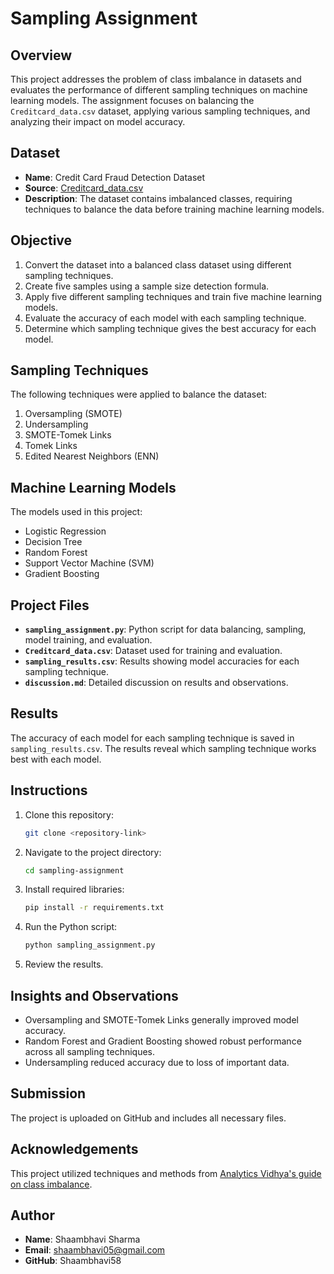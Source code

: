 # Sampling Assignment

## Overview
This project addresses the problem of class imbalance in datasets and evaluates the performance of different sampling techniques on machine learning models. The assignment focuses on balancing the `Creditcard_data.csv` dataset, applying various sampling techniques, and analyzing their impact on model accuracy.

## Dataset
- **Name**: Credit Card Fraud Detection Dataset
- **Source**: [Creditcard_data.csv](https://github.com/AnjulaMehto/Sampling_Assignment/blob/main/Creditcard_data.csv)
- **Description**: The dataset contains imbalanced classes, requiring techniques to balance the data before training machine learning models.

## Objective
1. Convert the dataset into a balanced class dataset using different sampling techniques.
2. Create five samples using a sample size detection formula.
3. Apply five different sampling techniques and train five machine learning models.
4. Evaluate the accuracy of each model with each sampling technique.
5. Determine which sampling technique gives the best accuracy for each model.

## Sampling Techniques
The following techniques were applied to balance the dataset:
1. Oversampling (SMOTE)
2. Undersampling
3. SMOTE-Tomek Links
4. Tomek Links
5. Edited Nearest Neighbors (ENN)

## Machine Learning Models
The models used in this project:
- Logistic Regression
- Decision Tree
- Random Forest
- Support Vector Machine (SVM)
- Gradient Boosting

## Project Files
- **`sampling_assignment.py`**: Python script for data balancing, sampling, model training, and evaluation.
- **`Creditcard_data.csv`**: Dataset used for training and evaluation.
- **`sampling_results.csv`**: Results showing model accuracies for each sampling technique.
- **`discussion.md`**: Detailed discussion on results and observations.

## Results
The accuracy of each model for each sampling technique is saved in `sampling_results.csv`. The results reveal which sampling technique works best with each model.

## Instructions
1. Clone this repository:
   ```bash
   git clone <repository-link>
   ```
2. Navigate to the project directory:
   ```bash
   cd sampling-assignment
   ```
3. Install required libraries:
   ```bash
   pip install -r requirements.txt
   ```
4. Run the Python script:
   ```bash
   python sampling_assignment.py
   ```
5. Review the results.

## Insights and Observations
- Oversampling and SMOTE-Tomek Links generally improved model accuracy.
- Random Forest and Gradient Boosting showed robust performance across all sampling techniques.
- Undersampling reduced accuracy due to loss of important data.

## Submission
The project is uploaded on GitHub and includes all necessary files. 

## Acknowledgements
This project utilized techniques and methods from [Analytics Vidhya's guide on class imbalance](https://www.analyticsvidhya.com/blog/2020/07/10-techniques-to-deal-with-class-imbalance-in-machine-learning/).

## Author
- **Name**: Shaambhavi Sharma 
- **Email**: shaambhavi05@gmail.com
- **GitHub**: Shaambhavi58
